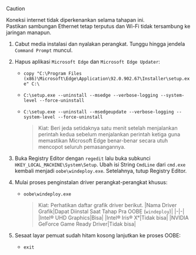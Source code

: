 > [!CAUTION]
> Koneksi internet tidak diperkenankan selama tahapan ini.<br>Pastikan sambungan Ethernet tetap terputus dan Wi-Fi tidak tersambung ke jaringan manapun.
1. Cabut media instalasi dan nyalakan perangkat. Tunggu hingga jendela `Command Prompt` muncul.
2. Hapus aplikasi `Microsoft Edge` dan `Microsoft Edge Updater`:
    - `copy "C:\Program Files (x86)\Microsoft\Edge\Application\92.0.902.67\Installer\setup.exe" C:\`
    - `C:\setup.exe --uninstall --msedge --verbose-logging --system-level --force-uninstall`
    - `C:\setup.exe --uninstall --msedgeupdate --verbose-logging --system-level --force-uninstall`
     
      > Kiat: Beri jeda setidaknya satu menit setelah menjalankan perintah kedua sebelum menjalankan perintah ketiga guna memastikan Microsoft Edge benar-benar secara utuh mencopot seluruh pemasangannya.
3. Buka Registry Editor dengan `regedit` lalu buka subkunci `HKEY_LOCAL_MACHINE\System\Setup`. Ubah isi String `CmdLine` dari `cmd.exe` kembali menjadi `oobe\windeploy.exe`. Setelahnya, tutup Registry Editor.
4. Mulai proses penginstalan driver perangkat-perangkat khusus:
    - `oobe\windeploy.exe`

      > Kiat: Perhatikan daftar grafik driver berikut.
      > |Nama Driver Grafik|Dapat Diinstal Saat Tahap Pra OOBE (`windeploy`)|
      > |-|-|
      > |Intel® UHD Graphics|Bisa|
      > |Intel® Iris® Xᵉ|Tidak bisa|
      > |NVIDIA GeForce Game Ready Driver|Tidak bisa|
5. Sesaat layar pemuat sudah hitam kosong lanjutkan ke proses OOBE:

    - `exit`
